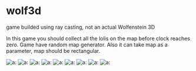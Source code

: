 # wolf3d
game builded using ray casting, not an actual Wolfenstein 3D

In this game you should collect all the lolis on the map before clock reaches zero.
Game have random map generator.
Also it can take map as a parameter, map should be rectangular.

![a:](https://github.com/Ultraparalon/wolf3d/raw/master/screenshots/1.png)
![a:](https://github.com/Ultraparalon/wolf3d/raw/master/screenshots/2.png)
![a:](https://github.com/Ultraparalon/wolf3d/raw/master/screenshots/3.png)
![a:](https://github.com/Ultraparalon/wolf3d/raw/master/screenshots/4.png)
![a:](https://github.com/Ultraparalon/wolf3d/raw/master/screenshots/5.png)
![a:](https://github.com/Ultraparalon/wolf3d/raw/master/screenshots/6.png)
![a:](https://github.com/Ultraparalon/wolf3d/raw/master/screenshots/7.png)
![a:](https://github.com/Ultraparalon/wolf3d/raw/master/screenshots/8.png)
![a:](https://github.com/Ultraparalon/wolf3d/raw/master/screenshots/9.png)
